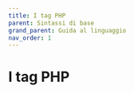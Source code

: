 ```yaml
---
title: I tag PHP
parent: Sintassi di base
grand_parent: Guida al linguaggio
nav_order: 1
---
```


# I tag PHP